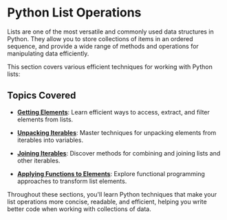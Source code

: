 # Python List Operations

Lists are one of the most versatile and commonly used data structures in Python. They allow you to store collections of items in an ordered sequence, and provide a wide range of methods and operations for manipulating data efficiently.

This section covers various efficient techniques for working with Python lists:

## Topics Covered

- **[Getting Elements](get_elements.ipynb)**: Learn efficient ways to access, extract, and filter elements from lists.
  
- **[Unpacking Iterables](unpack_iterables.ipynb)**: Master techniques for unpacking elements from iterables into variables.
  
- **[Joining Iterables](join_iterable.ipynb)**: Discover methods for combining and joining lists and other iterables.
  
- **[Applying Functions to Elements](apply_functions_to_elements.ipynb)**: Explore functional programming approaches to transform list elements.

Throughout these sections, you'll learn Python techniques that make your list operations more concise, readable, and efficient, helping you write better code when working with collections of data.

